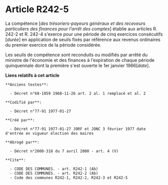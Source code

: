 # Article R242-5

La compétence [*des trésoriers-payeurs généraux et des receveurs particuliers des finances pour l'arrêt des comptes*] établie
aux articles R. 242-2 et R. 242-4 s'exerce pour une période de cinq exercices consécutifs [*durée*] en application de seuils
fixés par référence aux revenus ordinaires du premier exercice de la période considérée. 

Les seuils de compétence sont reconduits ou modifiés par arrêté du ministre de l'économie et des finances à l'expiration de
chaque période quinquennale dont la première s'est ouverte le 1er janvier 1966[*date*].

**Liens relatifs à cet article**

	**Anciens textes**:

	  - Décret n°68-1059 1968-11-26 art. 2 al. 1 remplacé et al. 2

	**Codifié par**:

	  - Décret n°77-91 1977-01-27

	**Créé par**:

	  - Décret n°77-91 1977-01-27 JORF et JONC 3 février 1977 date d'entrée en vigueur élection des maires

	**Abrogé par**:

	  - Décret n°2000-318 du 7 avril 2000 - art. 4 (V)

	**Cite**:

	  - CODE DES COMMUNES. - art. R242-1 (Ab)
	  - CODE DES COMMUNES. - art. R242-2 (Ab)
	  - Code des communes R242-1, R242-2, R242-3 et R242-5
